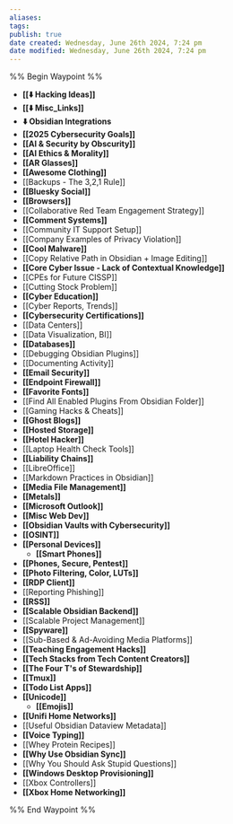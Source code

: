```yaml
---
aliases: 
tags: 
publish: true
date created: Wednesday, June 26th 2024, 7:24 pm
date modified: Wednesday, June 26th 2024, 7:24 pm
---
```

%% Begin Waypoint %%
- **[[⬇️ Hacking Ideas]]**
- **[[⬇️ Misc_Links]]**
- **⬇️ Obsidian Integrations**
- **[[2025 Cybersecurity Goals]]**
- **[[AI & Security by Obscurity]]**
- **[[AI Ethics & Morality]]**
- **[[AR Glasses]]**
- **[[Awesome Clothing]]**
- [[Backups - The 3,2,1 Rule]]
- **[[Bluesky Social]]**
- **[[Browsers]]**
- [[Collaborative Red Team Engagement Strategy]]
- **[[Comment Systems]]**
- [[Community IT Support Setup]]
- [[Company Examples of Privacy Violation]]
- **[[Cool Malware]]**
- [[Copy Relative Path in Obsidian + Image Editing]]
- **[[Core Cyber Issue - Lack of Contextual Knowledge]]**
- [[CPEs for Future CISSP]]
- [[Cutting Stock Problem]]
- **[[Cyber Education]]**
- [[Cyber Reports, Trends]]
- **[[Cybersecurity Certifications]]**
- [[Data Centers]]
- [[Data Visualization, BI]]
- **[[Databases]]**
- [[Debugging Obsidian Plugins]]
- [[Documenting Activity]]
- **[[Email Security]]**
- **[[Endpoint Firewall]]**
- **[[Favorite Fonts]]**
- [[Find All Enabled Plugins From Obsidian Folder]]
- [[Gaming Hacks & Cheats]]
- **[[Ghost Blogs]]**
- **[[Hosted Storage]]**
- **[[Hotel Hacker]]**
- [[Laptop Health Check Tools]]
- **[[Liability Chains]]**
- [[LibreOffice]]
- [[Markdown Practices in Obsidian]]
- **[[Media File Management]]**
- **[[Metals]]**
- **[[Microsoft Outlook]]**
- **[[Misc Web Dev]]**
- **[[Obsidian Vaults with Cybersecurity]]**
- **[[OSINT]]**
- **[[Personal Devices]]**
	- **[[Smart Phones]]**
- **[[Phones, Secure, Pentest]]**
- **[[Photo Filtering, Color, LUTs]]**
- **[[RDP Client]]**
- [[Reporting Phishing]]
- **[[RSS]]**
- **[[Scalable Obsidian Backend]]**
- [[Scalable Project Management]]
- **[[Spyware]]**
- [[Sub-Based & Ad-Avoiding Media Platforms]]
- **[[Teaching Engagement Hacks]]**
- **[[Tech Stacks from Tech Content Creators]]**
- **[[The Four T's of Stewardship]]**
- **[[Tmux]]**
- **[[Todo List Apps]]**
- **[[Unicode]]**
	- **[[Emojis]]**
- **[[Unifi Home Networks]]**
- [[Useful Obsidian Dataview Metadata]]
- **[[Voice Typing]]**
- [[Whey Protein Recipes]]
- **[[Why Use Obsidian Sync]]**
- [[Why You Should Ask Stupid Questions]]
- **[[Windows Desktop Provisioning]]**
- [[Xbox Controllers]]
- **[[Xbox Home Networking]]**

%% End Waypoint %%